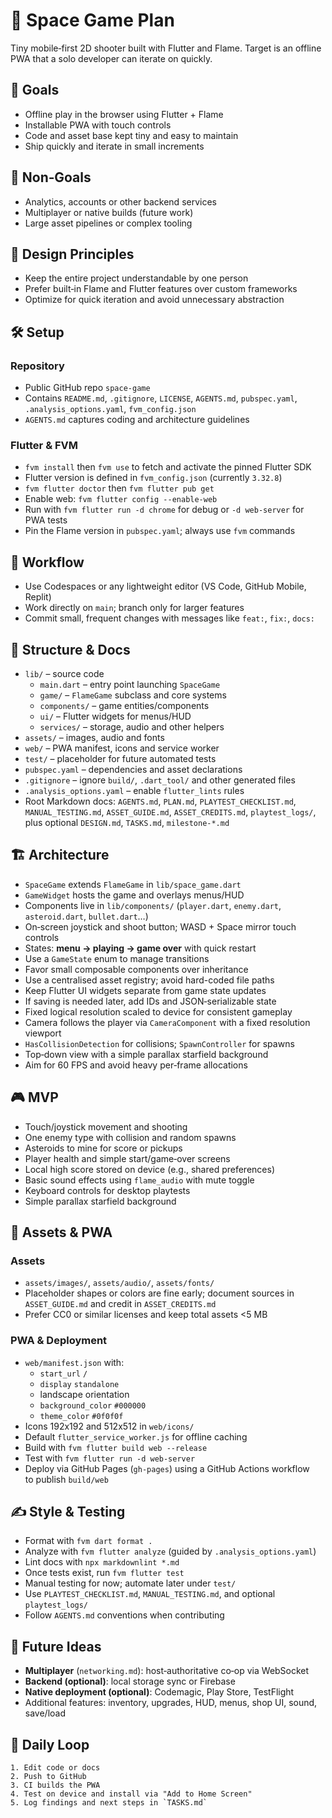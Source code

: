 # 🚀 Space Game Plan

Tiny mobile‑first 2D shooter built with Flutter and Flame.
Target is an offline PWA that a solo developer can iterate on quickly.

## 🎯 Goals

- Offline play in the browser using Flutter + Flame
- Installable PWA with touch controls
- Code and asset base kept tiny and easy to maintain
- Ship quickly and iterate in small increments

## 🚫 Non‑Goals

- Analytics, accounts or other backend services
- Multiplayer or native builds (future work)
- Large asset pipelines or complex tooling

## 🧭 Design Principles

- Keep the entire project understandable by one person
- Prefer built‑in Flame and Flutter features over custom frameworks
- Optimize for quick iteration and avoid unnecessary abstraction

## 🛠️ Setup

### Repository

- Public GitHub repo `space-game`
- Contains `README.md`, `.gitignore`, `LICENSE`, `AGENTS.md`,
  `pubspec.yaml`, `.analysis_options.yaml`, `fvm_config.json`
- `AGENTS.md` captures coding and architecture guidelines

### Flutter & FVM

- `fvm install` then `fvm use` to fetch and activate the pinned Flutter SDK
- Flutter version is defined in `fvm_config.json` (currently `3.32.8`)
- `fvm flutter doctor` then `fvm flutter pub get`
- Enable web: `fvm flutter config --enable-web`
- Run with `fvm flutter run -d chrome` for debug or `-d web-server` for PWA tests
- Pin the Flame version in `pubspec.yaml`; always use `fvm` commands

## 🔁 Workflow

- Use Codespaces or any lightweight editor (VS Code, GitHub Mobile, Replit)
- Work directly on `main`; branch only for larger features
- Commit small, frequent changes with messages like `feat:`, `fix:`, `docs:`

## 📂 Structure & Docs

- `lib/` – source code
  - `main.dart` – entry point launching `SpaceGame`
  - `game/` – `FlameGame` subclass and core systems
  - `components/` – game entities/components
  - `ui/` – Flutter widgets for menus/HUD
  - `services/` – storage, audio and other helpers
- `assets/` – images, audio and fonts
- `web/` – PWA manifest, icons and service worker
- `test/` – placeholder for future automated tests
- `pubspec.yaml` – dependencies and asset declarations
- `.gitignore` – ignore `build/`, `.dart_tool/` and other generated files
- `.analysis_options.yaml` – enable `flutter_lints` rules
- Root Markdown docs: `AGENTS.md`, `PLAN.md`, `PLAYTEST_CHECKLIST.md`,
  `MANUAL_TESTING.md`, `ASSET_GUIDE.md`, `ASSET_CREDITS.md`, `playtest_logs/`,
  plus optional `DESIGN.md`, `TASKS.md`, `milestone-*.md`

## 🏗️ Architecture

- `SpaceGame` extends `FlameGame` in `lib/space_game.dart`
- `GameWidget` hosts the game and overlays menus/HUD
- Components live in `lib/components/`
  (`player.dart`, `enemy.dart`, `asteroid.dart`, `bullet.dart`…)
- On‑screen joystick and shoot button; WASD + Space mirror touch controls
- States: **menu → playing → game over** with quick restart
- Use a `GameState` enum to manage transitions
- Favor small composable components over inheritance
- Use a centralised asset registry; avoid hard-coded file paths
- Keep Flutter UI widgets separate from game state updates
- If saving is needed later, add IDs and JSON‑serializable state
- Fixed logical resolution scaled to device for consistent gameplay
- Camera follows the player via `CameraComponent` with a fixed resolution viewport
- `HasCollisionDetection` for collisions; `SpawnController` for spawns
- Top‑down view with a simple parallax starfield background
- Aim for 60 FPS and avoid heavy per‑frame allocations

## 🎮 MVP

- Touch/joystick movement and shooting
- One enemy type with collision and random spawns
- Asteroids to mine for score or pickups
- Player health and simple start/game‑over screens
- Local high score stored on device (e.g., shared preferences)
- Basic sound effects using `flame_audio` with mute toggle
- Keyboard controls for desktop playtests
- Simple parallax starfield background

## 🎨 Assets & PWA

### Assets

- `assets/images/`, `assets/audio/`, `assets/fonts/`
- Placeholder shapes or colors are fine early;
  document sources in `ASSET_GUIDE.md` and credit in `ASSET_CREDITS.md`
- Prefer CC0 or similar licenses and keep total assets <5 MB

### PWA & Deployment

- `web/manifest.json` with:
  - `start_url` `/`
  - `display` `standalone`
  - landscape orientation
  - `background_color` `#000000`
  - `theme_color` `#0f0f0f`
- Icons 192x192 and 512x512 in `web/icons/`
- Default `flutter_service_worker.js` for offline caching
- Build with `fvm flutter build web --release`
- Test with `fvm flutter run -d web-server`
- Deploy via GitHub Pages (`gh-pages`) using a GitHub Actions workflow  
  to publish `build/web`

## ✍️ Style & Testing

- Format with `fvm dart format .`
- Analyze with `fvm flutter analyze` (guided by `.analysis_options.yaml`)
- Lint docs with `npx markdownlint *.md`
- Once tests exist, run `fvm flutter test`
- Manual testing for now; automate later under `test/`
- Use `PLAYTEST_CHECKLIST.md`, `MANUAL_TESTING.md`, and optional `playtest_logs/`
- Follow `AGENTS.md` conventions when contributing

## 🔮 Future Ideas

- **Multiplayer** (`networking.md`): host‑authoritative co‑op via WebSocket
- **Backend (optional)**: local storage sync or Firebase
- **Native deployment (optional)**: Codemagic, Play Store, TestFlight
- Additional features: inventory, upgrades, HUD, menus, shop UI, sound, save/load

## 🔁 Daily Loop

```text
1. Edit code or docs
2. Push to GitHub
3. CI builds the PWA
4. Test on device and install via "Add to Home Screen"
5. Log findings and next steps in `TASKS.md`
```
